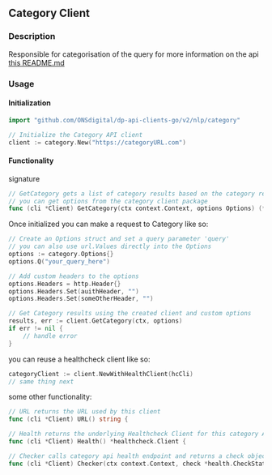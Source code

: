 ## Category Client

### Description

Responsible for categorisation of the query for more information on the api [this README.md](https://github.com/ONSdigital/dp-nlp-category-api#readme)

### Usage

#### Initialization

```go
import "github.com/ONSdigital/dp-api-clients-go/v2/nlp/category"

// Initialize the Category API client
client := category.New("https://categoryURL.com")
```

#### Functionality

signature
```go
// GetCategory gets a list of category results based on the category request
// you can get options from the category client package 
func (cli *Client) GetCategory(ctx context.Context, options Options) (*models.Category, errors.Error)
```
Once initialized you can make a request to Category like so:

```go
// Create an Options struct and set a query parameter 'query'
// you can also use url.Values directly into the Options
options := category.Options{}
options.Q("your_query_here")

// Add custom headers to the options
options.Headers = http.Header{}
options.Headers.Set(auithHeader, "")
options.Headers.Set(someOtherHeader, "")

// Get Category results using the created client and custom options
results, err := client.GetCategory(ctx, options)
if err != nil {
    // handle error
}
```

you can reuse a healthcheck client like so:

```go
categoryClient := client.NewWithHealthClient(hcCli)
// same thing next
```

some other functionality:
```go
// URL returns the URL used by this client
func (cli *Client) URL() string {

// Health returns the underlying Healthcheck Client for this category API client
func (cli *Client) Health() *healthcheck.Client {

// Checker calls category api health endpoint and returns a check object to the caller
func (cli *Client) Checker(ctx context.Context, check *health.CheckState) error {
```
